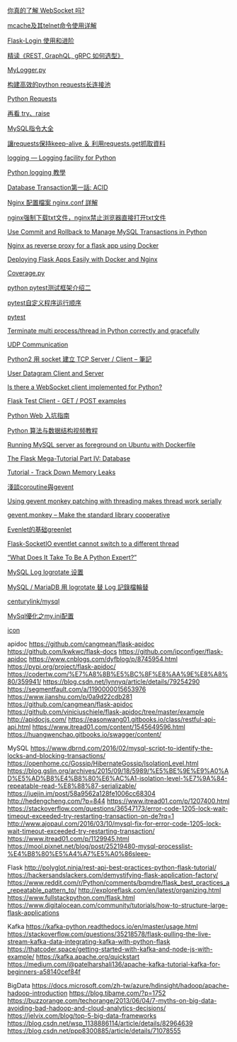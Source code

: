 [你真的了解 WebSocket 吗?](http://python.jobbole.com/88207/)

[mcache及其telnet命令使用详解](https://jony-hwong.iteye.com/blog/1174985)

[Flask-Login 使用和进阶](https://www.centos.bz/2017/09/flask-login-使用和进阶/)

[精读《REST, GraphQL, gRPC 如何选型》](https://zhuanlan.zhihu.com/p/44140864)

[MyLogger.py](https://gist.github.com/huklee/cea20761dd05da7c39120084f52fcc7c)

[构建高效的python requests长连接池](http://xiaorui.cc/2017/04/03/构建高效的python-requests长连接池/)

[Python Requests](https://2.python-requests.org//zh_CN/latest/api.html)

[再看 try、raise](https://openhome.cc/Gossip/Python/TryRaise.html)

[MySQL指令大全](http://aa1218bb.pixnet.net/blog/post/12109430-mysql指令大全)

[讓requests保持keep-alive ＆ 利用requests.get抓取資料](https://cutejaneii.wordpress.com/2018/06/13/python-23-讓requests保持keep-alive-＆-利用requests-get抓取資料/)

[logging — Logging facility for Python](https://docs.python.org/3/library/logging.html#formatter-objects)

[Python logging 教學](https://zwindr.blogspot.com/2016/08/python-logging.html)

[Database Transaction第一話: ACID](http://karenten10-blog.logdown.com/posts/192629-database-transaction-1-acid)

[Nginx 配置檔案 nginx.conf 詳解](https://codertw.com/程式語言/188639/)

[nginx强制下载txt文件，nginx禁止浏览器直接打开txt文件](http://www.02405.com/soft/linux/1707.html)

[Use Commit and Rollback to Manage MySQL Transactions in Python](https://pynative.com/python-mysql-transaction-management-using-commit-rollback/)

[Nginx as reverse proxy for a flask app using Docker](https://dev.to/ishankhare07/nginx-as-reverse-proxy-for-a-flask-app-using-docker-3ajg)

[Deploying Flask Apps Easily with Docker and Nginx](https://ianlondon.github.io/blog/deploy-flask-docker-nginx/)

[Coverage.py](https://coverage.readthedocs.io/en/latest/config.html)

[python pytest测试框架介绍二](https://www.cnblogs.com/landhu/p/7462221.html)

[pytest自定义程序运行顺序](https://blog.csdn.net/baidu_37837739/article/details/84492509)

[pytest](https://pytest-cov.readthedocs.io/en/latest/config.html)

[Terminate multi process/thread in Python correctly and gracefully](https://cuyu.github.io/python/2016/08/15/Terminate-multiprocess-in-Python-correctly-and-gracefully)

[UDP Communication](https://wiki.python.org/moin/UdpCommunication)

[Python2 用 socket 建立 TCP Server / Client – 筆記](https://shazi.info/python2-用-socket-建立-tcp-server-client-筆記/)

[User Datagram Client and Server](https://pymotw.com/2/socket/udp.html)

[Is there a WebSocket client implemented for Python?](https://stackoverflow.com/questions/3142705/is-there-a-websocket-client-implemented-for-python)

[Flask Test Client - GET / POST examples](https://myapollo.com.tw/2018/09/15/flask-test-client-get-post-examples/)

[Python Web 入坑指南](https://python-web-guide.readthedocs.io/zh/latest/)

[Python 算法与数据结构视频教程](https://python-data-structures-and-algorithms.readthedocs.io/zh/latest/)

[Running MySQL server as foreground on Ubuntu with Dockerfile](http://www.inanzzz.com/index.php/post/w4i9/running-mysql-server-as-foreground-on-ubuntu-with-dockerfile)

[The Flask Mega-Tutorial Part IV: Database](https://blog.miguelgrinberg.com/post/the-flask-mega-tutorial-part-iv-database)

[Tutorial - Track Down Memory Leaks](https://pythonhosted.org/Pympler/tutorials/muppy_tutorial.html)

[淺談coroutine與gevent](http://blog.ez2learn.com/2010/07/17/talk-about-coroutine-and-gevent/)

[Using gevent monkey patching with threading makes thread work serially
](https://stackoverflow.com/questions/9192539/using-gevent-monkey-patching-with-threading-makes-thread-work-serially)

[gevent.monkey – Make the standard library cooperative](http://www.gevent.org/api/gevent.monkey.html)

[Evenlet的基础greenlet](https://fanchao01.github.io/blog/2015/12/14/openstack-eventlet/)

[Flask-SocketIO eventlet cannot switch to a different thread
](https://stackoverflow.com/questions/36385286/flask-socketio-eventlet-cannot-switch-to-a-different-thread)

[“What Does It Take To Be A Python Expert?”](https://medium.com/@mozesr/pydata17-what-does-it-take-to-be-an-expert-at-python-198f19cd2b)


[MySQL Log logrotate 设置](http://ezkuan.blogspot.com/2010/07/mysql-log-logrotate.html)

[MySQL / MariaDB 用 logrotate 替 Log 記錄檔輪替](https://www.opencli.com/mysql/mysql-mariadb-logrotate)

[centurylink/mysql](https://hub.docker.com/r/centurylink/mysql)

[MySql優化之my.ini配置](https://www.itread01.com/p/1410596.html)

[icon](https://icons8.com/icons/ios)

apidoc
https://github.com/cangmean/flask-apidoc
https://github.com/kwkwc/flask-docs
https://github.com/ipconfiger/flask-apidoc
https://www.cnblogs.com/dyfblog/p/8745954.html
https://pypi.org/project/flask-apidoc/
https://codertw.com/%E7%A8%8B%E5%BC%8F%E8%AA%9E%E8%A8%80/359941/
https://blog.csdn.net/lynnyq/article/details/79254290
https://segmentfault.com/a/1190000015653976
https://www.jianshu.com/p/0a9d22cdb281
https://github.com/cangmean/flask-apidoc
https://github.com/viniciuschiele/flask-apidoc/tree/master/example
http://apidocjs.com/
https://easonwang01.gitbooks.io/class/restful-api-api.html
https://www.itread01.com/content/1545649596.html
https://huangwenchao.gitbooks.io/swagger/content/




MySQL
https://www.dbrnd.com/2016/02/mysql-script-to-identify-the-locks-and-blocking-transactions/
https://openhome.cc/Gossip/HibernateGossip/IsolationLevel.html
https://blog.gslin.org/archives/2015/09/18/5989/%E5%BE%9E%E9%A0%AD%E5%AD%B8%E4%B8%80%E6%AC%A1-isolation-level-%E7%9A%84-repeatable-read-%E8%88%87-serializable/
https://juejin.im/post/58a9562a128fe1006cc68304
http://hedengcheng.com/?p=844
https://www.itread01.com/p/1207400.html
https://stackoverflow.com/questions/36547173/error-code-1205-lock-wait-timeout-exceeded-try-restarting-transaction-on-de?rq=1
http://www.ajopaul.com/2016/03/10/mysql-fix-for-error-code-1205-lock-wait-timeout-exceeded-try-restarting-transaction/
https://www.itread01.com/p/1129945.html
https://mool.pixnet.net/blog/post/25219480-mysql-processlist-%E4%B8%80%E5%A4%A7%E5%A0%86sleep-



Flask
http://polyglot.ninja/rest-api-best-practices-python-flask-tutorial/
https://hackersandslackers.com/demystifying-flask-application-factory/
https://www.reddit.com/r/Python/comments/bqmdre/flask_best_practices_a_repeatable_pattern_to/
http://exploreflask.com/en/latest/organizing.html
https://www.fullstackpython.com/flask.html
https://www.digitalocean.com/community/tutorials/how-to-structure-large-flask-applications

Kafka
https://kafka-python.readthedocs.io/en/master/usage.html
https://stackoverflow.com/questions/35218578/flask-pulling-the-live-stream-kafka-data-integrating-kafka-with-python-flask
https://thatcoder.space/getting-started-with-kafka-and-node-js-with-example/
https://kafka.apache.org/quickstart
https://medium.com/@patelharshali136/apache-kafka-tutorial-kafka-for-beginners-a58140cef84f


BigData
https://docs.microsoft.com/zh-tw/azure/hdinsight/hadoop/apache-hadoop-introduction
https://blog.tibame.com/?p=1752
https://buzzorange.com/techorange/2013/06/04/7-myths-on-big-data-avoiding-bad-hadoop-and-cloud-analytics-decisions/
https://jelvix.com/blog/top-5-big-data-frameworks
https://blog.csdn.net/wsp_1138886114/article/details/82964639
https://blog.csdn.net/ppp8300885/article/details/71078555

